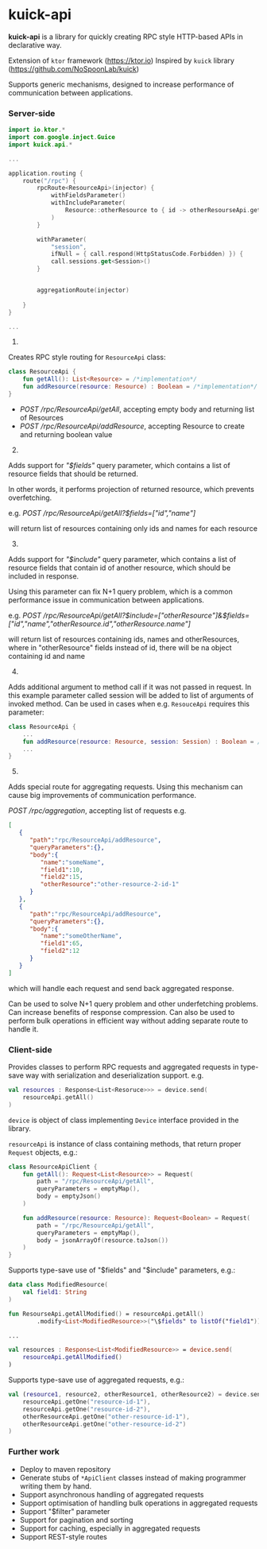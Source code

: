 # kuick-api

**kuick-api** is a library for quickly creating RPC style HTTP-based APIs in declarative way. 

Extension of `ktor` framework (https://ktor.io)
Inspired by `kuick` library (https://github.com/NoSpoonLab/kuick)

Supports generic mechanisms, designed to increase performance of communication between applications.

### Server-side
```kotlin
import io.ktor.*
import com.google.inject.Guice
import kuick.api.*

...

application.routing {
    route("/rpc") {
        rpcRoute<ResourceApi>(injector) {                                           // 1)
            withFieldsParameter()                                                   // 2)
            withIncludeParameter(                                                   // 3)
                Resource::otherResource to { id -> otherResourseApi.getOne(id) }
            )
        }       

        withParameter(                                                              // 4)
            "session",
            ifNull = { call.respond(HttpStatusCode.Forbidden) }) {
            call.sessions.get<Session>()
        }


        aggregationRoute(injector)                                                  // 5)
        
    }
}

...

```

1) 
Creates RPC style routing for `ResourceApi` class:
```kotlin
class ResourceApi {
    fun getAll(): List<Resource> = /*implementation*/
    fun addResource(resource: Resource) : Boolean = /*implementation*/
}
```
- *POST /rpc/ResourceApi/getAll*, accepting empty body and returning list of Resources 
- *POST /rpc/ResourceApi/addResource*, accepting Resource to create and returning boolean value

2) 
Adds support for *"$fields"* query parameter, which contains a list of resource fields that should be returned. 

In other words, it performs projection of returned resource, which prevents overfetching.

e.g. *POST /rpc/ResourceApi/getAll?$fields=["id","name"]* 

will return list of resources containing only ids and names for each resource

3)
Adds support for *"$include"* query parameter, which contains a list of resource fields that contain id of another resource, which should be included in response. 

Using this parameter can fix N+1 query problem, which is a common performance issue in communication between applications.

e.g. *POST /rpc/ResourceApi/getAll?$include=["otherResource"]&$fields=["id","name","otherResource.id","otherResource.name"]* 

will return list of resources containing ids, names and otherResources, where in "otherResource" fields instead of id, there will be na object containing id and name

4)
Adds additional argument to method call if it was not passed in request. In this example parameter called session will be added to list of arguments of invoked method.
Can be used in cases when e.g. `ResouceApi` requires this parameter:
```kotlin
class ResourceApi {
    ...
    fun addResource(resource: Resource, session: Session) : Boolean = /*implementation*/
    ...
}
```

5)
Adds special route for aggregating requests. Using this mechanism can cause big improvements of communication performance.

*POST /rpc/aggregation*, accepting list of requests e.g.
```json
[
   {
      "path":"rpc/ResourceApi/addResource",
      "queryParameters":{},
      "body":{
         "name":"someName",
         "field1":10,
         "field2":15,
         "otherResource":"other-resource-2-id-1"
      }
   },
   {
      "path":"rpc/ResourceApi/addResource",
      "queryParameters":{},
      "body":{
         "name":"someOtherName",
         "field1":65,
         "field2":12
      }
   }
]
```
which will handle each request and send back aggregated response.

Can be used to solve N+1 query problem and other underfetching problems. Can increase benefits of response compression. Can also be used to perform bulk operations in efficient way without adding separate route to handle it.

### Client-side
Provides classes to perform RPC requests and aggregated requests in type-save way with serialization and deserialization support.
e.g.
```kotlin
val resources : Response<List<Resoruce>>> = device.send(
    resourceApi.getAll()
)
```
`device` is object of class implementing `Device` interface provided in the library.

`resourceApi` is instance of class containing methods, that return proper `Request` objects, e.g.:
```kotlin
class ResourceApiClient {
    fun getAll(): Request<List<Resource>> = Request(
        path = "/rpc/ResourceApi/getAll",
        queryParameters = emptyMap(),
        body = emptyJson()
    )

    fun addResource(resource: Resource): Request<Boolean> = Request(
        path = "/rpc/ResourceApi/getAll",
        queryParameters = emptyMap(),
        body = jsonArrayOf(resource.toJson())
    )
}
```

Supports type-save use of "$fields" and "$include" parameters, e.g.:
```kotlin
data class ModifiedResource(
    val field1: String
)

fun ResourseApi.getAllModified() = resourceApi.getAll()
        .modify<List<ModifiedResource>>("\$fields" to listOf("field1"))

...

val resources : Response<List<ModifiedResource>> = device.send(
    resourceApi.getAllModified()
)
```

Supports type-save use of aggregated requests, e.g.:
```kotlin
val (resource1, resource2, otherResource1, otherResource2) = device.send(
    resourceApi.getOne("resource-id-1"),
    resourceApi.getOne("resource-id-2"),
    otherResourceApi.getOne("other-resource-id-1"),
    otherResourceApi.getOne("other-resource-id-2")
)
```

### Further work
- Deploy to maven repository
- Generate stubs of `*ApiClient` classes instead of making programmer writing them by hand.
- Support asynchronous handling of aggregated requests
- Support optimisation of handling bulk operations in aggregated requests
- Support "$filter" parameter
- Support for pagination and sorting
- Support for caching, especially in aggregated requests
- Support REST-style routes
